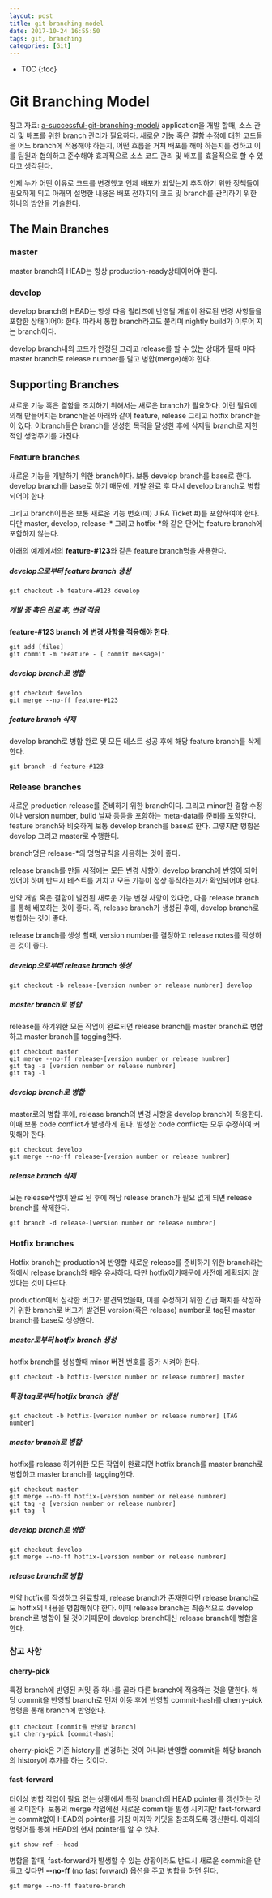 ```yaml
---
layout: post
title: git-branching-model
date: 2017-10-24 16:55:50
tags: git, branching
categories: [Git]
---
```


* TOC
{:toc}

# Git Branching Model
참고 자료: [a-successful-git-branching-model/](http://nvie.com/posts/a-successful-git-branching-model/)
application을 개발 할때, 소스 관리 및 배포를 위한 branch 관리가 필요하다. 새로운 기능 혹은 결함 수정에 대한 코드들을 어느 branch에 적용해야 하는지, 어떤 흐름을 거쳐 배포를 해야 하는지를 정하고 이를 팀원과 협의하고 준수해야 효과적으로 소스 코드 관리 및 배포를 효율적으로 할 수 있다고 생각된다.

언제 누가 어떤 이유로 코드를 변경했고 언제 배포가 되었는지 추적하기 위한 정책들이 필요하게 되고 아래의 설명한 내용은 배포 전까지의 코드 및 branch를 관리하기 위한 하나의 방안을 기술한다.

## The Main Branches
### master
master branch의 HEAD는 항상 production-ready상태이어야 한다.

### develop
develop branch의 HEAD는 항상 다음 릴리즈에 반영될 개발이 완료된 변경 사항들을 포함한 상태이어야 한다. 따라서 통합 branch라고도 불리며 nightly build가 이루어 지는 branch이다.

develop branch내의 코드가 안정된 그리고 release를 할 수 있는 상태가 될때 마다 master branch로 release number를 달고 병합(merge)해야 한다.

## Supporting Branches
새로운 기능 혹은 결함을 조치하기 위해서는 새로운 branch가 필요하다. 이런 필요에 의해 만들어지는 branch들은 아래와 같이 feature, release 그리고 hotfix branch들이 있다. 이branch들은 branch를 생성한 목적을 달성한 후에 삭제될 branch로 제한적인 생명주기를 가진다.

### Feature branches
새로운 기능을 개발하기 위한 branch이다. 보통 develop branch를 base로 한다. develop branch를 base로 하기 때문에, 개발 완료 후 다시 develop branch로 병합되어야 한다.

그리고 branch이름은 보통 새로운 기능 번호(예) JIRA Ticket #)를 포함하여야 한다. 다만 master, develop, release-* 그리고 hotfix-*와 같은 단어는 feature branch에 포함하지 않는다.

아래의 예제에서의 **feature-#123**와 같은 feature branch명을 사용한다.

##### develop으로부터 feature branch 생성
```
git checkout -b feature-#123 develop
```
##### 개발 중 혹은 완료 후, 변경 적용
**feature-#123 branch 에 변경 사항을 적용해야 한다.**

```
git add [files]
git commit -m "Feature - [ commit message]"
```

##### develop branch로 병합

```
git checkout develop
git merge --no-ff feature-#123
```

##### feature branch 삭제
develop branch로 병합 완료 및 모든 테스트 성공 후에 해당 feature branch를 삭제한다.

```
git branch -d feature-#123
```

### Release branches
새로운 production release를 준비하기 위한 branch이다. 그리고 minor한 결함 수정 이나 version number, build 날짜 등등을 포함하는 meta-data를 준비를 포함한다. feature branch와 비슷하게 보통 develop branch를 base로 한다.  그렇지만 병합은 develop 그리고 master로 수행한다.

branch명은 release-*의 명명규칙을 사용하는 것이 좋다.

release branch를 만들 시점에는 모든 변경 사항이 develop branch에 반영이 되어 있어야 하며 반드시 테스트를 거치고 모든 기능이 정상 동작하는지가 확인되어야 한다.

만약 개발 혹은 결함이 발견된 새로운 기능 변경 사항이 있다면, 다음 release branch를 통해 배포하는 것이 좋다. 즉, release branch가 생성된 후에, develop branch로 병합하는 것이 좋다.

release branch를 생성 할때, version number를 결정하고 release notes를 작성하는 것이 좋다.

##### develop으로부터 release branch 생성

```
git checkout -b release-[version number or release numbrer] develop
```

##### master branch로 병합
release를 하기위한 모든 작업이 완료되면 release branch를 master branch로 병합하고 master branch를 tagging한다.

```
git checkout master
git merge --no-ff release-[version number or release numbrer]
git tag -a [version number or release numbrer]
git tag -l
```

##### develop branch로 병합
master로의 병합 후에, release branch의 변경 사항을 develop branch에 적용한다. 이때 보통 code conflict가 발생하게 된다. 발생한 code conflict는 모두 수정하여 커밋해야 한다.

```
git checkout develop
git merge --no-ff release-[version number or release numbrer]
```
##### release branch 삭제
모든 release작업이 완료 된 후에 해당 release branch가 필요 없게 되면 release branch를 삭제한다.

```
git branch -d release-[version number or release numbrer]
```




### Hotfix branches
Hotfix branch는 production에 반영할 새로운 release를 준비하기 위한 branch라는 점에서 release branch와 매우 유사하다. 다만 hotfix이기때문에 사전에 계획되지 않았다는 것이 다르다.

production에서 심각한 버그가 발견되었을때, 이를 수정하기 위한 긴급 패치를 작성하기 위한 branch로 버그가 발견된 version(혹은  release) number로 tag된 master branch를 base로 생성한다.

##### master로부터 hotfix branch 생성
hotfix branch를 생성할때 minor 버전 번호를 증가 시켜야 한다.

```
git checkout -b hotfix-[version number or release numbrer] master
```

##### 특정 tag로부터 hotfix branch 생성

```
git checkout -b hotfix-[version number or release numbrer] [TAG number]
```
##### master branch로 병합
hotfix를 release 하기위한 모든 작업이 완료되면 hotfix branch를 master branch로 병합하고 master branch를 tagging한다.

```
git checkout master
git merge --no-ff hotfix-[version number or release numbrer]
git tag -a [version number or release numbrer]
git tag -l
```
##### develop branch로 병합

```
git checkout develop
git merge --no-ff hotfix-[version number or release numbrer]
```

##### release branch로 병합
만약 hotfix를 작성하고 완료할때, release branch가 존재한다면 release branch로도 hotfix의 내용을 병합해줘야 한다. 이때 release branch는 최종적으로 develop branch로 병합이 될 것이기때문에 develop branch대신 release branch에 병합을 한다.




### 참고 사항
#### cherry-pick
특정 branch에 반영된 커밋 중 하나를 골라 다른 branch에 적용하는 것을 말한다.  해당 commit을 반영할 branch로 먼저 이동 후에 반영할 commit-hash를 cherry-pick명령을 통해 branch에 반영한다.

```
git checkout [commit을 반영할 branch]
git cherry-pick [commit-hash]
```

cherry-pick은 기존 history를 변경하는 것이 아니라 반영할 commit을 해당 branch의 history에 추가를 하는 것이다.



#### fast-forward
더이상 병합 작업이 필요 없는 상황에서 특정 branch의 HEAD pointer를 갱신하는 것을 의미한다. 보통의 merge 작업에선 새로운 commit을 발생 시키지만 fast-forward는 commit없이 HEAD의 pointer를 가장 마지막 커밋을 참조하도록 갱신한다.  아래의 명령어를 통해 HEAD의 현재 pointer를 알 수 있다.

```
git show-ref --head
```
병합을 할때, fast-forward가 발생할 수 있는 상황이라도 반드시 새로운 commit을 만들고 싶다면 **--no-ff** (no fast forward) 옵션을 주고 병합을 하면 된다.

```
git merge --no-ff feature-branch
```

